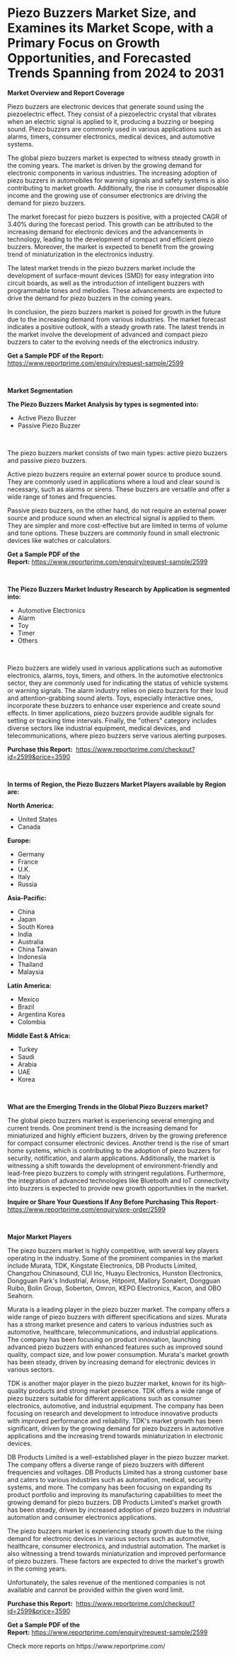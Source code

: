 <p><h1>Piezo Buzzers Market Size, and Examines its Market Scope, with a Primary Focus on Growth Opportunities, and Forecasted Trends Spanning from 2024 to 2031</h1></p><p><strong>Market Overview and Report Coverage</strong></p>
<p><p>Piezo buzzers are electronic devices that generate sound using the piezoelectric effect. They consist of a piezoelectric crystal that vibrates when an electric signal is applied to it, producing a buzzing or beeping sound. Piezo buzzers are commonly used in various applications such as alarms, timers, consumer electronics, medical devices, and automotive systems.</p><p>The global piezo buzzers market is expected to witness steady growth in the coming years. The market is driven by the growing demand for electronic components in various industries. The increasing adoption of piezo buzzers in automobiles for warning signals and safety systems is also contributing to market growth. Additionally, the rise in consumer disposable income and the growing use of consumer electronics are driving the demand for piezo buzzers.</p><p>The market forecast for piezo buzzers is positive, with a projected CAGR of 3.40% during the forecast period. This growth can be attributed to the increasing demand for electronic devices and the advancements in technology, leading to the development of compact and efficient piezo buzzers. Moreover, the market is expected to benefit from the growing trend of miniaturization in the electronics industry.</p><p>The latest market trends in the piezo buzzers market include the development of surface-mount devices (SMD) for easy integration into circuit boards, as well as the introduction of intelligent buzzers with programmable tones and melodies. These advancements are expected to drive the demand for piezo buzzers in the coming years.</p><p>In conclusion, the piezo buzzers market is poised for growth in the future due to the increasing demand from various industries. The market forecast indicates a positive outlook, with a steady growth rate. The latest trends in the market involve the development of advanced and compact piezo buzzers to cater to the evolving needs of the electronics industry.</p></p>
<p><strong>Get a Sample PDF of the Report:</strong> <a href="https://www.reportprime.com/enquiry/request-sample/2599">https://www.reportprime.com/enquiry/request-sample/2599</a></p>
<p>&nbsp;</p>
<p><strong>Market Segmentation</strong></p>
<p><strong>The Piezo Buzzers Market Analysis by types is segmented into:</strong></p>
<p><ul><li>Active Piezo Buzzer</li><li>Passive Piezo Buzzer</li></ul></p>
<p>&nbsp;</p>
<p><p>The piezo buzzers market consists of two main types: active piezo buzzers and passive piezo buzzers. </p><p>Active piezo buzzers require an external power source to produce sound. They are commonly used in applications where a loud and clear sound is necessary, such as alarms or sirens. These buzzers are versatile and offer a wide range of tones and frequencies.</p><p>Passive piezo buzzers, on the other hand, do not require an external power source and produce sound when an electrical signal is applied to them. They are simpler and more cost-effective but are limited in terms of volume and tone options. These buzzers are commonly found in small electronic devices like watches or calculators.</p></p>
<p><strong>Get a Sample PDF of the Report:</strong>&nbsp;<a href="https://www.reportprime.com/enquiry/request-sample/2599">https://www.reportprime.com/enquiry/request-sample/2599</a></p>
<p>&nbsp;</p>
<p><strong>The Piezo Buzzers Market Industry Research by Application is segmented into:</strong></p>
<p><ul><li>Automotive Electronics</li><li>Alarm</li><li>Toy</li><li>Timer</li><li>Others</li></ul></p>
<p>&nbsp;</p>
<p><p>Piezo buzzers are widely used in various applications such as automotive electronics, alarms, toys, timers, and others. In the automotive electronics sector, they are commonly used for indicating the status of vehicle systems or warning signals. The alarm industry relies on piezo buzzers for their loud and attention-grabbing sound alerts. Toys, especially interactive ones, incorporate these buzzers to enhance user experience and create sound effects. In timer applications, piezo buzzers provide audible signals for setting or tracking time intervals. Finally, the "others" category includes diverse sectors like industrial equipment, medical devices, and telecommunications, where piezo buzzers serve various alerting purposes.</p></p>
<p><strong>Purchase this Report:</strong>&nbsp; <a href="https://www.reportprime.com/checkout?id=2599&price=3590">https://www.reportprime.com/checkout?id=2599&price=3590</a></p>
<p>&nbsp;</p>
<p><strong>In terms of Region, the Piezo Buzzers Market Players available by Region are:</strong></p>
<p>
    <p> <strong> North America: </strong>
        <ul>
            <li>United States</li>
            <li>Canada</li>
        </ul>
        </p> 
    <p> <strong> Europe: </strong>
        <ul>
            <li>Germany</li>
            <li>France</li>
            <li>U.K.</li>
            <li>Italy</li>
            <li>Russia</li>
        </ul>
        </p> 
    <p> <strong> Asia-Pacific: </strong>
        <ul>
            <li>China</li>
            <li>Japan</li>
            <li>South Korea</li>
            <li>India</li>
            <li>Australia</li>
            <li>China Taiwan</li>
            <li>Indonesia</li>
            <li>Thailand</li>
            <li>Malaysia</li>
        </ul>
        </p> 
    <p> <strong> Latin America: </strong>
        <ul>
            <li>Mexico</li>
            <li>Brazil</li>
            <li>Argentina Korea</li>
            <li>Colombia</li>
        </ul>
        </p> 
    <p> <strong> Middle East & Africa: </strong>
        <ul>
            <li>Turkey</li>
            <li>Saudi</li>
            <li>Arabia</li>
            <li>UAE</li>
            <li>Korea</li>
        </ul>
    </p>
    </p>
<p>&nbsp;</p>
<p><strong>What are the Emerging Trends in the Global Piezo Buzzers market?</strong></p>
<p><p>The global piezo buzzers market is experiencing several emerging and current trends. One prominent trend is the increasing demand for miniaturized and highly efficient buzzers, driven by the growing preference for compact consumer electronic devices. Another trend is the rise of smart home systems, which is contributing to the adoption of piezo buzzers for security, notification, and alarm applications. Additionally, the market is witnessing a shift towards the development of environment-friendly and lead-free piezo buzzers to comply with stringent regulations. Furthermore, the integration of advanced technologies like Bluetooth and IoT connectivity into buzzers is expected to provide new growth opportunities in the market.</p></p>
<p><strong>Inquire or Share Your Questions If Any Before Purchasing This Report</strong>- <a href="https://www.reportprime.com/enquiry/pre-order/2599">https://www.reportprime.com/enquiry/pre-order/2599</a></p>
<p>&nbsp;</p>
<p><strong>Major Market Players</strong></p>
<p><p>The piezo buzzers market is highly competitive, with several key players operating in the industry. Some of the prominent companies in the market include Murata, TDK, Kingstate Electronics, DB Products Limited, Changzhou Chinasound, CUI Inc, Huayu Electronics, Hunston Electronics, Dongguan Park's Industrial, Ariose, Hitpoint, Mallory Sonalert, Dongguan Ruibo, Bolin Group, Soberton, Omron, KEPO Electronics, Kacon, and OBO Seahorn.</p><p>Murata is a leading player in the piezo buzzer market. The company offers a wide range of piezo buzzers with different specifications and sizes. Murata has a strong market presence and caters to various industries such as automotive, healthcare, telecommunications, and industrial applications. The company has been focusing on product innovation, launching advanced piezo buzzers with enhanced features such as improved sound quality, compact size, and low power consumption. Murata's market growth has been steady, driven by increasing demand for electronic devices in various sectors.</p><p>TDK is another major player in the piezo buzzer market, known for its high-quality products and strong market presence. TDK offers a wide range of piezo buzzers suitable for different applications such as consumer electronics, automotive, and industrial equipment. The company has been focusing on research and development to introduce innovative products with improved performance and reliability. TDK's market growth has been significant, driven by the growing demand for piezo buzzers in automotive applications and the increasing trend towards miniaturization in electronic devices.</p><p>DB Products Limited is a well-established player in the piezo buzzer market. The company offers a diverse range of piezo buzzers with different frequencies and voltages. DB Products Limited has a strong customer base and caters to various industries such as automation, medical, security systems, and more. The company has been focusing on expanding its product portfolio and improving its manufacturing capabilities to meet the growing demand for piezo buzzers. DB Products Limited's market growth has been steady, driven by increased adoption of piezo buzzers in industrial automation and consumer electronics applications.</p><p>The piezo buzzers market is experiencing steady growth due to the rising demand for electronic devices in various sectors such as automotive, healthcare, consumer electronics, and industrial automation. The market is also witnessing a trend towards miniaturization and improved performance of piezo buzzers. These factors are expected to drive the market's growth in the coming years.</p><p>Unfortunately, the sales revenue of the mentioned companies is not available and cannot be provided within the given word limit.</p></p>
<p><strong>Purchase this Report:</strong>&nbsp;&nbsp;<a href="https://www.reportprime.com/checkout?id=2599&price=3590">https://www.reportprime.com/checkout?id=2599&price=3590</a></p>
<p></p>
<p><strong>Get a Sample PDF of the Report:</strong>&nbsp;<a href="https://www.reportprime.com/enquiry/request-sample/2599">https://www.reportprime.com/enquiry/request-sample/2599</a></p>
<p>Check more reports on https://www.reportprime.com/</p>
